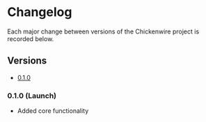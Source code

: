 # Changelog
Each major change between versions of the Chickenwire project is recorded
below.

## Versions
- [0.1.0](#0.1.0-Release)

### 0.1.0 (Launch)
- Added core functionality

